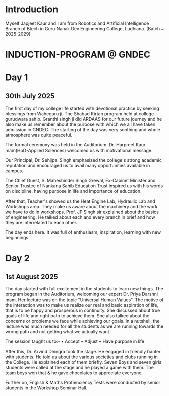 # Introduction
Myself Japjeet Kaur and I am from Robotics and Artificial Intelligence Branch of Btech in Guru Nanak Dev Engineering College, Ludhiana. (Batch ~ 2025-2029)

# INDUCTION-PROGRAM @ GNDEC
# Day 1
## 30th July 2025

The first day of my college life started with devotional practice by seeking blessings from Waheguru ji. The Shabad Kirtan program held at college gurudwara sahib. Granthi singh ji did ARDAAS for our future journey and he also make us remember about the purpose with which we all have taken admission in GNDEC. 
The starting of the day was very soothing and whole atmosphere was quite peaceful.

The formal ceremony was held in the Auditorium. Dr. Harpreet Kaur mam(HoD-Applied Sciences) welcomed us with motivational message. 

Our Principal, Dr. Sehijpal Singh emphasized the college's strong academic reputation and encouraged us to avail many opportunities available in campus.

The Chief Guest, S. Maheshinder Singh Grewal, Ex-Cabinet Minister and Senior Trustee of Nankana Sahib Education Trust inspired us with his words on discipline, having purpose in life and importance of education.

After that, Teacher's showed us the Heat Engine Lab, Hydraulic Lab and Workshops area. They make us aware about the machinery and the work we have to do in workshops. Prof. JP Singh sir explained about the basics of engineering. He talked about each and every branch in brief and how they are interrelated to each other.

The day ends here. It was full of enthusiasm, inspiration, learning with new beginnings.

# Day 2
## 1st August 2025

The day started with full excitement in the students to learn new things. The program began in the Auditorium, welcoming our expert Dr. Priya Darshni mam. Her lecture was on the topic "Universal Human Values". The motive of the interaction was to make us realize our real and basic aspiration of life, that is to be happy and prosperous in continuity. She discussed about true goals of life and right path to achieve them. She also talked about the concerns or problems we face while achieving our goals. In a nutshell, the lecture was much needed for all the students as we are running towards the wrong path and not getting what we actually want.

The session taught us to:- 
     • Accept
     • Adjust
     • Have purpose in life

After this, Dr. Arvind Dhingra took the stage. He engaged in friendly banter with students. He told us about the various societies and clubs running in the College. He explained each of them briefly. Seven Boys and seven girls students were called at the stage and he played a game with them. The team boys won that & he gave chocolates to appreciate everyone.
     
Further on, English & Maths Profienciency Tests were conducted by senior students in the Workshop Seminar Hall. 





